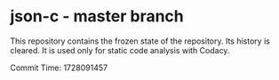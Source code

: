 # json-c - master branch

This repository contains the frozen state of the repository.
Its history is cleared. It is used only for static code
analysis with Codacy.

Commit Time: 1728091457